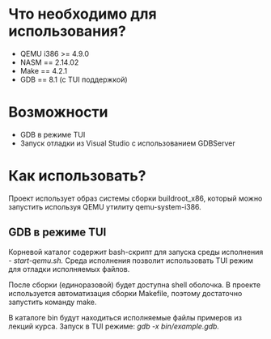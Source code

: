# Что необходимо для использования?

* QEMU i386    >= 4.9.0
* NASM         == 2.14.02
* Make         == 4.2.1
* GDB          == 8.1 (с TUI поддержкой)

# Возможности

* GDB в режиме TUI
* Запуск отладки из Visual Studio с использованием GDBServer

# Как использовать?

Проект использует образ системы сборки buildroot_x86, который можно запустить используя QEMU утилиту qemu-system-i386.

## GDB в режиме TUI

Корневой каталог содержит bash-скрипт для запуска среды исполнения - <em>start-qemu.sh.</em> Среда исполнения позволит использовать TUI режим для отладки исполняемых файлов.

После сборки (единоразовой) будет доступна shell оболочка. В проекте используется автоматизация сборки Makefile, поэтому достаточно запустить команду make.

В каталоге bin будут находиться исполняемые файлы примеров из лекций курса. Запуск в TUI режиме: <em>gdb -x bin/example.gdb.</em>

